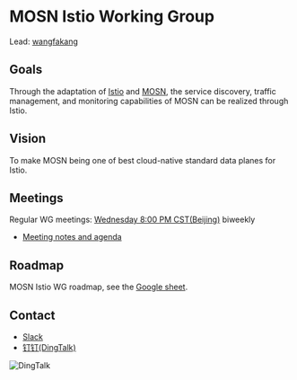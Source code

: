 # MOSN Istio Working Group

Lead: [wangfakang](https://github.com/wangfakang)

## Goals

Through the adaptation of [Istio](https://github.com/istio/istio) and [MOSN](https://github.com/mosn/mosn), the service discovery, traffic management, and monitoring capabilities of MOSN can be realized through Istio.

## Vision

To make MOSN being one of best cloud-native standard data planes for Istio.

## Meetings

Regular WG meetings: [Wednesday 8:00 PM CST(Beijing)](https://zoom.com.cn/j/606356911?pwd=RmdoZHlORW5ILzd1czJqYUFiRFF6QT09) biweekly

- [Meeting notes and agenda](https://docs.google.com/document/d/12lgyCW-GmlErr_ihvAO7tMmRe87i70bv2xqe4h2LUz4/edit?usp=sharing)

## Roadmap

MOSN Istio WG roadmap, see the [Google sheet](https://docs.google.com/spreadsheets/d/1fALompY9nKZNImOuxQw23xtMD-5rCBrXWziJZkj76bo/edit?usp=sharing).

## Contact

- [Slack](https://join.slack.com/t/istio/shared_invite/zt-dhww29on-SvP1~DBvtrk3UdjjbO0SGQ)
- [钉钉(DingTalk)](https://qr.dingtalk.com/action/joingroup?code=v1,k1,zAW58Ttxt4ZAm8jJu8EDgLsAASeRRxPT7ULA9oob/bQ=&_dt_no_comment=1&origin=11)

![DingTalk](https://gw.alipayobjects.com/mdn/rms_91f3e6/afts/img/A*kc4eT4Uqgg0AAAAAAAAAAABkARQnAQ)
